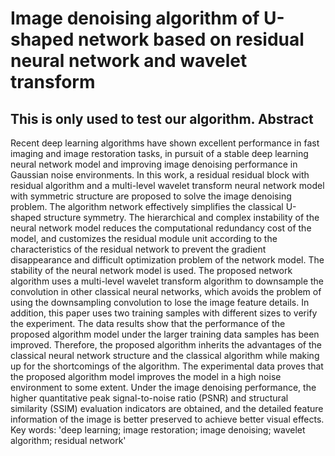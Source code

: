 
Image denoising algorithm of U-shaped network based on residual neural network and wavelet transform
====
This is only used to test our algorithm.
Abstract
----
Recent deep learning algorithms have shown excellent performance in fast imaging and image restoration tasks, in pursuit of a stable deep learning neural network model and improving image denoising performance in Gaussian noise environments. In this work, a residual residual block with residual algorithm and a multi-level wavelet transform neural network model with symmetric structure are proposed to solve the image denoising problem. The algorithm network effectively simplifies the classical U-shaped structure symmetry. The hierarchical and complex instability of the neural network model reduces the computational redundancy cost of the model, and customizes the residual module unit according to the characteristics of the residual network to prevent the gradient disappearance and difficult optimization problem of the network model. The stability of the neural network model is used. The proposed network algorithm uses a multi-level wavelet transform algorithm to downsample the convolution in other classical neural networks, which avoids the problem of using the downsampling convolution to lose the image feature details. In addition, this paper uses two training samples with different sizes to verify the experiment. The data results show that the performance of the proposed algorithm model under the larger training data samples has been improved. Therefore, the proposed algorithm inherits the advantages of the classical neural network structure and the classical algorithm while making up for the shortcomings of the algorithm. The experimental data proves that the proposed algorithm model improves the model in a high noise environment to some extent. Under the image denoising performance, the higher quantitative peak signal-to-noise ratio (PSNR) and structural similarity (SSIM) evaluation indicators are obtained, and the detailed feature information of the image is better preserved to achieve better visual effects.
<br>Key words: 'deep learning; image restoration; image denoising; wavelet algorithm; residual network'


